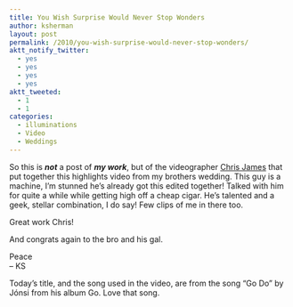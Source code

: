 ```yaml
---
title: You Wish Surprise Would Never Stop Wonders
author: ksherman
layout: post
permalink: /2010/you-wish-surprise-would-never-stop-wonders/
aktt_notify_twitter:
  - yes
  - yes
  - yes
  - yes
aktt_tweeted:
  - 1
  - 1
categories:
  - illuminations
  - Video
  - Weddings
---
```

So this is ***not*** a post of ***my work***, but of the videographer [Chris James][1] that put together this highlights video from my brothers wedding. This guy is a machine, I&#8217;m stunned he&#8217;s already got this edited together! Talked with him for quite a while while getting high off a cheap cigar. He&#8217;s talented and a geek, stellar combination, I do say! Few clips of me in there too.



Great work Chris!

And congrats again to the bro and his gal.

Peace  
&#8211; KS

Today&#8217;s title, and the song used in the video, are from the song &#8220;Go Do&#8221; by Jónsi from his album Go. Love that song.

 [1]: http://www.facebook.com/1echner